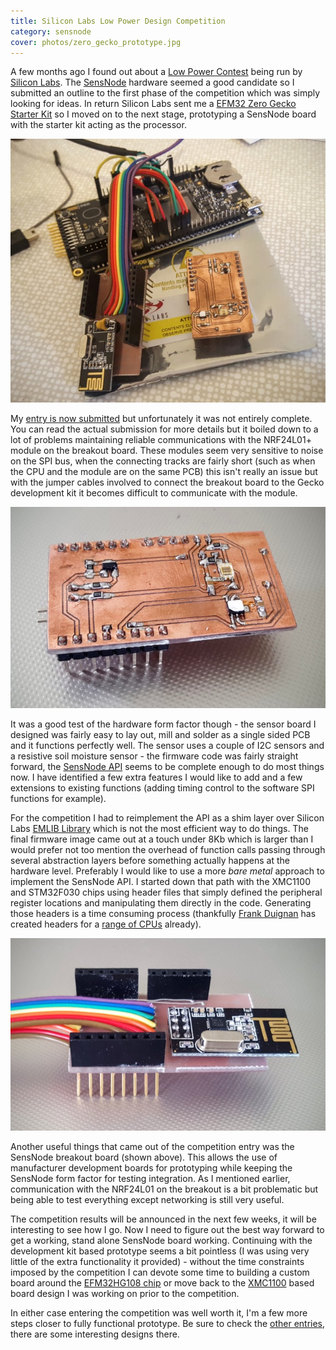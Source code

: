 ```yaml
---
title: Silicon Labs Low Power Design Competition
category: sensnode
cover: photos/zero_gecko_prototype.jpg
---
```

A few months ago I found out about a [Low Power Contest](http://community.silabs.com/t5/Contests/Low-Power-Contest/m-p/153186#U153186)
being run by [Silicon Labs](http://www.silabs.com/Pages/default.aspx). The [SensNode](/pages/sensnode/index.html) hardware
seemed a good candidate so I submitted an outline to the first phase of the competition which was simply looking for
ideas. In return Silicon Labs sent me a [EFM32 Zero Gecko Starter Kit](https://www.silabs.com/products/mcu/lowpower/Pages/efm32zg-stk3200.aspx)
so I moved on to the next stage, prototyping a SensNode board with the starter kit acting as the processor.

![Zero Gecko Breakout](/images/photos/zero_gecko_prototype.jpg)

My [entry is now submitted](http://community.silabs.com/t5/Projects/Low-Power-Contest-2015-Wireless-Sensor-Platform/m-p/158364) but unfortunately it was not entirely complete. You can read the actual
submission for more details but it boiled down to a lot of problems maintaining reliable communications with the NRF24L01+
module on the breakout board. These modules seem very sensitive to noise on the SPI bus, when the connecting tracks are
fairly short (such as when the CPU and the module are on the same PCB) this isn't really an issue but with the jumper
cables involved to connect the breakout board to the Gecko development kit it becomes difficult to communicate with
the module.

![Garden Sensor](/images/photos/garden_sensor.jpg)

It was a good test of the hardware form factor though - the sensor board I designed was fairly easy to lay out, mill
and solder as a single sided PCB and it functions perfectly well. The sensor uses a couple of I2C sensors and a resistive
soil moisture sensor - the firmware code was fairly straight forward, the [SensNode API](/apidocs/sensnode/index.html)
seems to be complete enough to do most things now. I have identified a few extra features I would like to add and a
few extensions to existing functions (adding timing control to the software SPI functions for example).

For the competition I had to reimplement the API as a shim layer over Silicon Labs [EMLIB Library](http://devtools.silabs.com/dl/documentation/doxygen/EM_CMSIS_P1_DOC_4.0.0/emlib_zero/html/index.html)
which is not the most efficient way to do things. The final firmware image came out at a touch under 8Kb which is
larger than I would prefer not too mention the overhead of function calls passing through several abstraction layers
before something actually happens at the hardware level. Preferably I would like to use a more *bare metal* approach
to implement the SensNode API. I started down that path with the XMC1100 and STM32F030 chips using header files that
simply defined the peripheral register locations and manipulating them directly in the code. Generating those headers
is a time consuming process (thankfully [Frank Duignan](http://eleceng.dit.ie/frank/arm/index.html) has created headers
for a [range of CPUs](http://eleceng.dit.ie/frank/arm/cortex/) already).

![Breakout Board](/images/photos/breakout_board.jpg)

Another useful things that came out of the competition entry was the SensNode breakout board (shown above). This allows
the use of manufacturer development boards for prototyping while keeping the SensNode form factor for testing integration.
As I mentioned earlier, communication with the NRF24L01 on the breakout is a bit problematic but being able to test
everything except networking is still very useful.

The competition results will be announced in the next few weeks, it will be interesting to see how I go. Now I need to
figure out the best way forward to get a working, stand alone SensNode board working. Continuing with the development
kit based prototype seems a bit pointless (I was using very little of the extra functionality it provided) - without the
time constraints imposed by the competition I can devote some time to building a custom board around the
[EFM32HG108 chip](https://www.silabs.com/products/mcu/32-bit/efm32-happy-gecko/pages/EFM32HG108F64-QFN24.aspx) or move
back to the [XMC1100](http://www.infineon.com/cms/en/product/microcontroller/32-bit-industrial-microcontroller-based-on-arm-registered-cortex-registered-m/32-bit-xmc1000-industrial-microcontroller-arm-registered-cortex-registered-m0/channel.html?channel=db3a30433c1a8752013c1aa35a6a0029)
based board design I was working on prior to the competition.

In either case entering the competition was well worth it, I'm a few more steps closer to fully functional prototype. Be sure
to check the [other entries](http://community.silabs.com/t5/forums/filteredbylabelpage/board-id/9/label-name/low%20power%20design%20contest), there are some interesting designs there.
